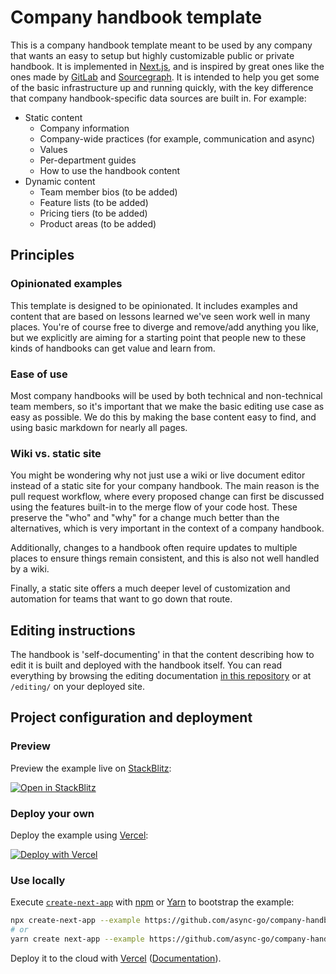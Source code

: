# Company handbook template

This is a company handbook template meant to be used by any company that wants an easy to setup but highly customizable public or private handbook. It is implemented in [Next.js](https://nextjs.org/), and is inspired by great ones like the ones made by [GitLab](https://about.gitlab.com/handbook/) and [Sourcegraph](https://handbook.sourcegraph.com). It is intended to help you get some of the basic infrastructure up and running quickly, with the key difference that company handbook-specific data sources are built in. For example:

- Static content
  - Company information
  - Company-wide practices (for example, communication and async)
  - Values
  - Per-department guides
  - How to use the handbook content
- Dynamic content
  - Team member bios (to be added)
  - Feature lists (to be added)
  - Pricing tiers (to be added)
  - Product areas (to be added)

## Principles

### Opinionated examples

This template is designed to be opinionated. It includes examples and content that are based on lessons learned we've seen work well in many places. You're of course free to diverge and remove/add anything you like, but we explicitly are aiming for a starting point that people new to these kinds of handbooks can get value and learn from.

### Ease of use

Most company handbooks will be used by both technical and non-technical team members, so it's important that we make the basic editing use case as easy as possible. We do this by making the base content easy to find, and using basic markdown for nearly all pages.

### Wiki vs. static site

You might be wondering why not just use a wiki or live document editor instead of a static site for your company handbook. The main reason is the pull request workflow, where every proposed change can first be discussed using the features built-in to the merge flow of your code host. These preserve the "who" and "why" for a change much better than the alternatives, which is very important in the context of a company handbook.

Additionally, changes to a handbook often require updates to multiple places to ensure things remain consistent, and this is also not well handled by a wiki.

Finally, a static site offers a much deeper level of customization and automation for teams that want to go down that route.

## Editing instructions

The handbook is 'self-documenting' in that the content describing how to edit it is built and deployed with the handbook itself. You can read everything by browsing the editing documentation [in this repository](./pages/editing/index.md) or at `/editing/` on your deployed site.

## Project configuration and deployment

### Preview

Preview the example live on [StackBlitz](http://stackblitz.com/):

[![Open in StackBlitz](https://developer.stackblitz.com/img/open_in_stackblitz.svg)](https://stackblitz.com/github/async-go/company-handbook-template/tree/main)

### Deploy your own

Deploy the example using [Vercel](https://vercel.com):

[![Deploy with Vercel](https://vercel.com/button)](https://vercel.com/new/git/external?repository-url=https://github.com/async-go/company-handbook-template/tree/main&project-name=company-handbook-template&repository-name=company-handbook-template)

### Use locally

Execute [`create-next-app`](https://github.com/vercel/next.js/tree/canary/packages/create-next-app) with [npm](https://docs.npmjs.com/cli/init) or [Yarn](https://yarnpkg.com/lang/en/docs/cli/create/) to bootstrap the example:

```bash
npx create-next-app --example https://github.com/async-go/company-handbook-template company-handbook-app
# or
yarn create next-app --example https://github.com/async-go/company-handbook-template company-handbook-app
```

Deploy it to the cloud with [Vercel](https://vercel.com/new?utm_source=github&utm_medium=readme&utm_campaign=next-example) ([Documentation](https://nextjs.org/docs/deployment)).
